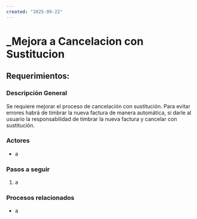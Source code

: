 ```yaml
---
created: "2025-09-22"
---
```

# _Mejora a Cancelacion con Sustitucion
## Requerimientos:
### Descripción General
Se requiere mejorar el proceso de cancelación con sustitución. Para evitar errores habrá de timbrar la nueva factura de manera automática, si darle al usuario la  responsabilidad de timbrar la nueva factura y cancelar con sustitución.

### Actores
- a

### Pasos a seguir
1. a

### Procesos relacionados 
- a